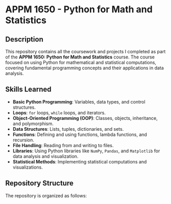 # APPM 1650 - Python for Math and Statistics

## Description
This repository contains all the coursework and projects I completed as part of the **APPM 1650: Python for Math and Statistics** course. The course focused on using Python for mathematical and statistical computations, covering fundamental programming concepts and their applications in data analysis.

## Skills Learned
- **Basic Python Programming**: Variables, data types, and control structures.
- **Loops**: `for` loops, `while` loops, and iterators.
- **Object-Oriented Programming (OOP)**: Classes, objects, inheritance, and polymorphism.
- **Data Structures**: Lists, tuples, dictionaries, and sets.
- **Functions**: Defining and using functions, lambda functions, and recursion.
- **File Handling**: Reading from and writing to files.
- **Libraries**: Using Python libraries like `NumPy`, `Pandas`, and `Matplotlib` for data analysis and visualization.
- **Statistical Methods**: Implementing statistical computations and visualizations.

## Repository Structure
The repository is organized as follows:
